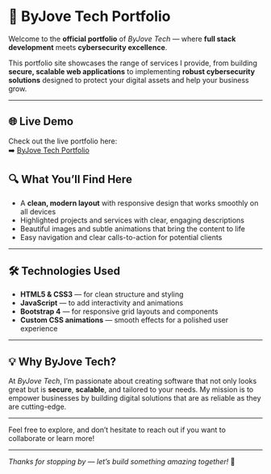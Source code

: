 # 🚀 ByJove Tech Portfolio

Welcome to the **official portfolio** of *ByJove Tech* — where **full stack development** meets **cybersecurity excellence**.

This portfolio site showcases the range of services I provide, from building **secure, scalable web applications** to implementing **robust cybersecurity solutions** designed to protect your digital assets and help your business grow.

---

## 🌐 Live Demo

Check out the live portfolio here:  
➡️ [ByJove Tech Portfolio](https://byjovetech.netlify.app/)  

## 🔍 What You’ll Find Here

- A **clean, modern layout** with responsive design that works smoothly on all devices  
- Highlighted projects and services with clear, engaging descriptions  
- Beautiful images and subtle animations that bring the content to life  
- Easy navigation and clear calls-to-action for potential clients  

---

## 🛠️ Technologies Used

- **HTML5 & CSS3** — for clean structure and styling  
- **JavaScript** — to add interactivity and animations  
- **Bootstrap 4** — for responsive grid layouts and components  
- **Custom CSS animations** — smooth effects for a polished user experience  

---

## 💡 Why ByJove Tech?

At *ByJove Tech*, I’m passionate about creating software that not only looks great but is **secure**, **scalable**, and tailored to your needs. My mission is to empower businesses by building digital solutions that are as reliable as they are cutting-edge.

---

Feel free to explore, and don’t hesitate to reach out if you want to collaborate or learn more!

---

*Thanks for stopping by — let’s build something amazing together!* 👋
